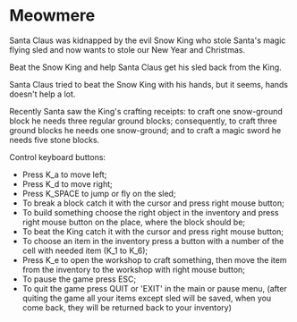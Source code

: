 # Meowmere
Santa Claus was kidnapped by the evil Snow King who stole Santa's magic flying sled and now wants 
to stole our New Year and Christmas. 

Beat the Snow King and help Santa Claus get his sled back from the King. 

Santa Claus tried to beat the Snow King with his hands, but it seems, hands doesn't help a lot.

Recently Santa saw the King's crafting receipts: to craft one snow-ground block he needs 
three regular ground blocks; consequently, to craft three ground blocks he needs one snow-ground;
and to craft a magic sword he needs five stone blocks.

Control keyboard buttons:
- Press K_a to move left;
- Press K_d to move right;
- Press K_SPACE to jump or fly on the sled;
- To break a block catch it with the cursor and 
press right mouse button;
- To build something choose the right object in the inventory and 
press right mouse button on the place, where the block should be;
- To beat the King catch it with the cursor and 
press right mouse button;
- To choose an item in the inventory press a button 
with a number of the cell with needed item (K_1 to K_6);
- Press K_e to open the workshop to craft something, then
move the item from the inventory to the workshop with right mouse button;
- To pause the game press ESC;
- To quit the game press QUIT or 'EXIT' in the main or pause menu, 
(after quiting the game all your items except sled will be saved,
when you come back, they will be returned back to your inventory)


